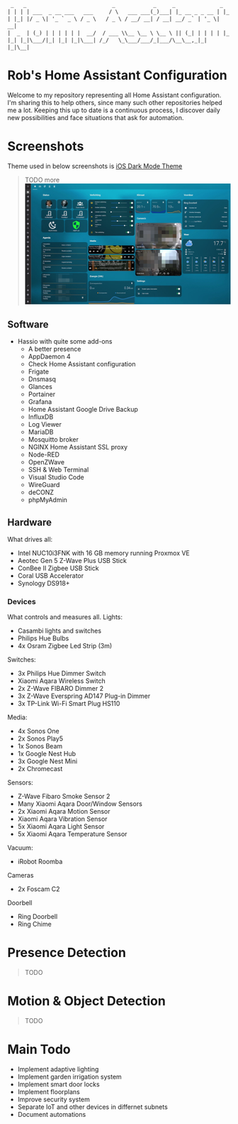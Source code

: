 ```
 _   _                           _            _     _              _   
| | | | ___  _ __ ___   ___     / \   ___ ___(_)___| |_ __ _ _ __ | |_ 
| |_| |/ _ \| '_ ` _ \ / _ \   / _ \ / __/ __| / __| __/ _` | '_ \| __|
|  _  | (_) | | | | | |  __/  / ___ \\__ \__ \ \__ \ || (_| | | | | |_ 
|_| |_|\___/|_| |_| |_|\___| /_/   \_\___/___/_|___/\__\__,_|_| |_|\__|
```
# Rob's Home Assistant Configuration
Welcome to my repository representing all Home Assistant configuration. I'm sharing this to help others, since many such other repositories helped me a lot.
Keeping this up to date is a continuous process, I discover daily new possibilities and face situations that ask for automation.

# Screenshots
Theme used in below screenshots is [iOS Dark Mode Theme](https://github.com/basnijholt/lovelace-ios-dark-mode-theme/)
> TODO more
![Main Dashboard](https://github.com/robsonke/hass-config/blob/master/www/screenshots/main-dashboard.jpg)

## Software
- Hassio with quite some add-ons
  - A better presence
  - AppDaemon 4
  - Check Home Assistant configuration
  - Frigate
  - Dnsmasq
  - Glances
  - Portainer
  - Grafana
  - Home Assistant Google Drive Backup
  - InfluxDB
  - Log Viewer
  - MariaDB
  - Mosquitto broker
  - NGINX Home Assistant SSL proxy
  - Node-RED
  - OpenZWave
  - SSH & Web Terminal
  - Visual Studio Code
  - WireGuard
  - deCONZ
  - phpMyAdmin

## Hardware
What drives all:
- Intel NUC10i3FNK with 16 GB memory running Proxmox VE
- Aeotec Gen 5 Z-Wave Plus USB Stick
- ConBee II Zigbee USB Stick
- Coral USB Accelerator
- Synology DS918+

### Devices
What controls and measures all.
Lights:
- Casambi lights and switches
- Philips Hue Bulbs
- 4x Osram Zigbee Led Strip (3m)

Switches:
- 3x Philips Hue Dimmer Switch
- Xiaomi Aqara Wireless Switch
- 2x Z-Wave FIBARO Dimmer 2
- 3x Z-Wave Everspring AD147 Plug-in Dimmer
- 3x TP-Link Wi-Fi Smart Plug HS110

Media:
- 4x Sonos One
- 2x Sonos Play5
- 1x Sonos Beam
- 1x Google Nest Hub
- 3x Google Nest Mini
- 2x Chromecast

Sensors:
- Z-Wave Fibaro Smoke Sensor 2
- Many Xiaomi Aqara Door/Window Sensors
- 2x Xiaomi Aqara Motion Sensor
- Xiaomi Aqara Vibration Sensor
- 5x Xiaomi Aqara Light Sensor
- 5x Xiaomi Aqara Temperature Sensor

Vacuum:
- iRobot Roomba 

Cameras
- 2x Foscam C2

Doorbell
- Ring Doorbell
- Ring Chime

# Presence Detection
> TODO

# Motion & Object Detection
> TODO

# Main Todo
- Implement adaptive lighting
- Implement garden irrigation system
- Implement smart door locks
- Implement floorplans
- Improve security system
- Separate IoT and other devices in differnet subnets
- Document automations


